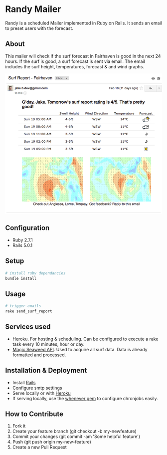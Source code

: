 # Randy Mailer

Randy is a scheduled Mailer implemented in Ruby on Rails. It sends an email to preset users with the forecast.

## About

This mailer will check if the surf forecast in Fairhaven is good in the next 24 hours. If the surf is good, a surf forecast is sent via email.
The email includes the surf height, temperatures, forecast & and wind graphs.

![Screenshot](public/Screenshot.png)

## Configuration

- Ruby 2.7.1
- Rails 5.0.1

## Setup

```bash
# install ruby dependancies
bundle install
```

## Usage

```bash
# trigger emails
rake send_surf_report
```

## Services used

- Heroku. For hosting & scheduling. Can be configured to execute a rake task every 10 minutes, hour or day.
- [Magic Seaweed API](magicseaweed.com/developer/forecast-api). Used to acquire all surf data. Data is already formatted and processed.

## Installation & Deployment

- Install [Rails](http://railsapps.github.io/installing-rails.html)
- Configure smtp settings
- Serve locally or with [Heroku](https://www.heroku.com)
- If serving locally, use the [whenever gem](https://github.com/javan/whenever) to configure chronjobs easily.

## How to Contribute

1. Fork it
2. Create your feature branch (git checkout -b my-newfeature)
3. Commit your changes (git commit -am 'Some helpful feature')
4. Push (git push origin my-new-feature)
5. Create a new Pull Request
